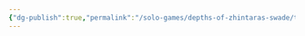 ```yaml
---
{"dg-publish":true,"permalink":"/solo-games/depths-of-zhintaras-swade/tools/dungeon-running-sheet-excalidraw/","tags":["excalidraw"],"noteIcon":""}
---
```

<style> .container {font-family: sans-serif; text-align: center;} .button-wrapper button {z-index: 1;height: 40px; width: 100px; margin: 10px;padding: 5px;} .excalidraw .App-menu_top .buttonList { display: flex;} .excalidraw-wrapper { height: 800px; margin: 50px; position: relative;} :root[dir="ltr"] .excalidraw .layer-ui__wrapper .zen-mode-transition.App-menu_bottom--transition-left {transform: none;} </style><script src="https://cdn.jsdelivr.net/npm/react@17/umd/react.production.min.js"></script><script src="https://cdn.jsdelivr.net/npm/react-dom@17/umd/react-dom.production.min.js"></script><script type="text/javascript" src="https://cdn.jsdelivr.net/npm/@excalidraw/excalidraw@0/dist/excalidraw.production.min.js"></script><div id="Dungeon_Running_Sheetexcalidraw.md"></div><script>(function(){const InitialData={"type":"excalidraw","version":2,"source":"https://github.com/zsviczian/obsidian-excalidraw-plugin/releases/tag/2.2.7","elements":[{"type":"image","version":370,"versionNonce":365679591,"index":"a0","isDeleted":false,"id":"xM23oFBA3Zpj6JpAV_aIL","fillStyle":"solid","strokeWidth":2,"strokeStyle":"solid","roughness":1,"opacity":100,"angle":0,"x":-1622.6959760130408,"y":-592.1120585195448,"strokeColor":"transparent","backgroundColor":"transparent","width":949.2027972027972,"height":1222.8468468468468,"seed":583139083,"groupIds":[],"frameId":null,"roundness":null,"boundElements":[],"updated":1719974906904,"link":null,"locked":true,"status":"pending","fileId":"e84b23405a27effc930b53bfe01c6916a9202ac9","scale":[1,1]},{"type":"text","version":240,"versionNonce":2125763591,"index":"a1","isDeleted":false,"id":"MP9lpi7O","fillStyle":"solid","strokeWidth":2,"strokeStyle":"solid","roughness":1,"opacity":100,"angle":0,"x":-1587.0945774116421,"y":-500.1120585195448,"strokeColor":"#1e1e1e","backgroundColor":"transparent","width":179.07986450195312,"height":25,"seed":1438819717,"groupIds":[],"frameId":null,"roundness":null,"boundElements":[],"updated":1719977989354,"link":null,"locked":false,"fontSize":20,"fontFamily":1,"text":"Drukmor & Gultag","rawText":"Drukmor & Gultag","textAlign":"left","verticalAlign":"top","containerId":null,"originalText":"Drukmor & Gultag","autoResize":true,"lineHeight":1.25},{"type":"text","version":213,"versionNonce":1670632425,"index":"a2","isDeleted":false,"id":"WgdWKuI5","fillStyle":"solid","strokeWidth":2,"strokeStyle":"solid","roughness":1,"opacity":100,"angle":0,"x":-1342.0945774116421,"y":-502.1120585195448,"strokeColor":"#1e1e1e","backgroundColor":"transparent","width":12.79998779296875,"height":25,"seed":1241503973,"groupIds":[],"frameId":null,"roundness":null,"boundElements":[],"updated":1719977989354,"link":null,"locked":false,"fontSize":20,"fontFamily":1,"text":"6","rawText":"6","textAlign":"left","verticalAlign":"top","containerId":null,"originalText":"6","autoResize":true,"lineHeight":1.25},{"type":"text","version":215,"versionNonce":791837479,"index":"a3","isDeleted":false,"id":"pFuBySUh","fillStyle":"solid","strokeWidth":2,"strokeStyle":"solid","roughness":1,"opacity":100,"angle":0,"x":-1097.0945774116421,"y":-496.1120585195448,"strokeColor":"#1e1e1e","backgroundColor":"transparent","width":27.379989624023438,"height":25,"seed":1992146533,"groupIds":[],"frameId":null,"roundness":null,"boundElements":[],"updated":1719977989354,"link":null,"locked":false,"fontSize":20,"fontFamily":1,"text":"30","rawText":"30","textAlign":"left","verticalAlign":"top","containerId":null,"originalText":"30","autoResize":true,"lineHeight":1.25},{"type":"text","version":215,"versionNonce":1872981705,"index":"a4","isDeleted":false,"id":"x7ptA3d2","fillStyle":"solid","strokeWidth":2,"strokeStyle":"solid","roughness":1,"opacity":100,"angle":0,"x":-835.0945774116421,"y":-500.1120585195448,"strokeColor":"#1e1e1e","backgroundColor":"transparent","width":40.319976806640625,"height":25,"seed":1300307781,"groupIds":[],"frameId":null,"roundness":null,"boundElements":[],"updated":1719977989354,"link":null,"locked":false,"fontSize":20,"fontFamily":1,"text":"600","rawText":"600","textAlign":"left","verticalAlign":"top","containerId":null,"originalText":"600","autoResize":true,"lineHeight":1.25},{"type":"text","version":213,"versionNonce":1638301255,"index":"a5","isDeleted":false,"id":"pXkuIUOC","fillStyle":"solid","strokeWidth":2,"strokeStyle":"solid","roughness":1,"opacity":100,"angle":0,"x":-819.0945774116421,"y":-246.1120585195448,"strokeColor":"#1e1e1e","backgroundColor":"transparent","width":15.779998779296875,"height":25,"seed":345489227,"groupIds":[],"frameId":null,"roundness":null,"boundElements":[],"updated":1719977989354,"link":null,"locked":false,"fontSize":20,"fontFamily":1,"text":"G","rawText":"G","textAlign":"left","verticalAlign":"top","containerId":null,"originalText":"G","autoResize":true,"lineHeight":1.25},{"type":"text","version":214,"versionNonce":1354542505,"index":"a6","isDeleted":false,"id":"5VNriCvl","fillStyle":"solid","strokeWidth":2,"strokeStyle":"solid","roughness":1,"opacity":100,"angle":0,"x":-821.0945774116421,"y":-194.1120585195448,"strokeColor":"#1e1e1e","backgroundColor":"transparent","width":15.599990844726562,"height":25,"seed":385106379,"groupIds":[],"frameId":null,"roundness":null,"boundElements":[],"updated":1719977989354,"link":null,"locked":false,"fontSize":20,"fontFamily":1,"text":"D","rawText":"D","textAlign":"left","verticalAlign":"top","containerId":null,"originalText":"D","autoResize":true,"lineHeight":1.25},{"type":"text","version":292,"versionNonce":686628199,"index":"a7","isDeleted":false,"id":"DRTabYCW","fillStyle":"solid","strokeWidth":2,"strokeStyle":"solid","roughness":1,"opacity":100,"angle":0,"x":-795.956675928488,"y":-251.17972377832461,"strokeColor":"#1e1e1e","backgroundColor":"transparent","width":7.18798828125,"height":14.999999999999991,"seed":384170469,"groupIds":[],"frameId":null,"roundness":null,"boundElements":[],"updated":1719977989354,"link":null,"locked":false,"fontSize":11.999999999999993,"fontFamily":1,"text":"L","rawText":"L","textAlign":"left","verticalAlign":"top","containerId":null,"originalText":"L","autoResize":true,"lineHeight":1.25},{"type":"text","version":335,"versionNonce":2114654345,"index":"a8","isDeleted":false,"id":"w9lGGvm7","fillStyle":"solid","strokeWidth":2,"strokeStyle":"solid","roughness":1,"opacity":100,"angle":0,"x":-870.0945774116421,"y":63.8879414804552,"strokeColor":"#1e1e1e","backgroundColor":"transparent","width":91.87994384765625,"height":25,"seed":1432049099,"groupIds":[],"frameId":null,"roundness":null,"boundElements":[],"updated":1719977989354,"link":null,"locked":false,"fontSize":20,"fontFamily":1,"text":"L = Light","rawText":"L = Light","textAlign":"left","verticalAlign":"top","containerId":null,"originalText":"L = Light","autoResize":true,"lineHeight":1.25},{"type":"text","version":227,"versionNonce":139647111,"index":"a9","isDeleted":false,"id":"u3E2JlBy","fillStyle":"solid","strokeWidth":2,"strokeStyle":"solid","roughness":1,"opacity":100,"angle":0,"x":-1576.0945774116421,"y":-338.1120585195448,"strokeColor":"#1e1e1e","backgroundColor":"transparent","width":156.119873046875,"height":25,"seed":1551755787,"groupIds":[],"frameId":null,"roundness":null,"boundElements":[],"updated":1719977989355,"link":null,"locked":false,"fontSize":20,"fontFamily":1,"text":"Encounter check","rawText":"Encounter check","textAlign":"left","verticalAlign":"top","containerId":null,"originalText":"Encounter check","autoResize":true,"lineHeight":1.25},{"type":"text","version":238,"versionNonce":2102007657,"index":"aA","isDeleted":false,"id":"TChT37f8","fillStyle":"solid","strokeWidth":2,"strokeStyle":"solid","roughness":1,"opacity":100,"angle":0,"x":-1584.0945774116421,"y":-290.1120585195448,"strokeColor":"#1e1e1e","backgroundColor":"transparent","width":198.99984741210938,"height":25,"seed":947367243,"groupIds":[],"frameId":null,"roundness":null,"boundElements":[],"updated":1719977989355,"link":null,"locked":false,"fontSize":20,"fontFamily":1,"text":"Lantern (3h/oil pint)","rawText":"Lantern (3h/oil pint)","textAlign":"left","verticalAlign":"top","containerId":null,"originalText":"Lantern (3h/oil pint)","autoResize":true,"lineHeight":1.25},{"type":"text","version":223,"versionNonce":1704210343,"index":"aB","isDeleted":false,"id":"figGN4m6","fillStyle":"solid","strokeWidth":2,"strokeStyle":"solid","roughness":1,"opacity":100,"angle":0,"x":-1124.0945774116421,"y":-425.1120585195448,"strokeColor":"#1e1e1e","backgroundColor":"transparent","width":101.01992797851562,"height":25,"seed":887080197,"groupIds":[],"frameId":null,"roundness":null,"boundElements":[],"updated":1719977989355,"link":null,"locked":false,"fontSize":20,"fontFamily":1,"text":"10 min/tick","rawText":"10 min/tick","textAlign":"left","verticalAlign":"top","containerId":null,"originalText":"10 min/tick","autoResize":true,"lineHeight":1.25},{"type":"text","version":254,"versionNonce":281363017,"index":"aC","isDeleted":false,"id":"iNGM3oFF","fillStyle":"solid","strokeWidth":2,"strokeStyle":"solid","roughness":1,"opacity":100,"angle":0,"x":-970.0945774116421,"y":-294.1120585195448,"strokeColor":"#1e1e1e","backgroundColor":"transparent","width":21.819183349609375,"height":12.999999999999996,"seed":1539517067,"groupIds":[],"frameId":null,"roundness":null,"boundElements":[],"updated":1719977989355,"link":null,"locked":false,"fontSize":10.399999999999997,"fontFamily":1,"text":"END","rawText":"END","textAlign":"left","verticalAlign":"top","containerId":null,"originalText":"END","autoResize":true,"lineHeight":1.25},{"type":"text","version":251,"versionNonce":987603655,"index":"aD","isDeleted":false,"id":"EqNaqtLF","fillStyle":"solid","strokeWidth":2,"strokeStyle":"solid","roughness":1,"opacity":100,"angle":0,"x":-1367.887472857917,"y":-284.3031021267359,"strokeColor":"#1e1e1e","backgroundColor":"transparent","width":69.97993469238281,"height":25,"seed":1912739916,"groupIds":[],"frameId":null,"roundness":null,"boundElements":[],"updated":1719977989355,"link":null,"locked":false,"fontSize":20,"fontFamily":1,"text":"2 pints","rawText":"2 pints","textAlign":"left","verticalAlign":"top","containerId":null,"originalText":"2 pints","autoResize":true,"lineHeight":1.25},{"type":"text","version":224,"versionNonce":626528553,"index":"aE","isDeleted":false,"id":"WIapzlkL","fillStyle":"solid","strokeWidth":2,"strokeStyle":"solid","roughness":1,"opacity":100,"angle":0,"x":-1272.173055052302,"y":-304.12945349111976,"strokeColor":"#1e1e1e","backgroundColor":"transparent","width":11.239990234375,"height":25,"seed":999826593,"groupIds":[],"frameId":null,"roundness":null,"boundElements":[],"updated":1719977989355,"link":null,"locked":false,"fontSize":20,"fontFamily":1,"text":"x","rawText":"x","textAlign":"left","verticalAlign":"top","containerId":null,"originalText":"x","autoResize":true,"lineHeight":1.25},{"type":"text","version":238,"versionNonce":147567079,"index":"aF","isDeleted":false,"id":"rO3o9VAd","fillStyle":"solid","strokeWidth":2,"strokeStyle":"solid","roughness":1,"opacity":100,"angle":0,"x":-1250.6255976322302,"y":-305.46804686082726,"strokeColor":"#1e1e1e","backgroundColor":"transparent","width":11.239990234375,"height":25,"seed":2117679462,"groupIds":[],"frameId":null,"roundness":null,"boundElements":[],"updated":1719977989355,"link":null,"locked":false,"fontSize":20,"fontFamily":1,"text":"x","rawText":"x","textAlign":"left","verticalAlign":"top","containerId":null,"originalText":"x","autoResize":true,"lineHeight":1.25},{"type":"text","version":175,"versionNonce":7209993,"index":"aG","isDeleted":false,"id":"NeBTdMr6","fillStyle":"solid","strokeWidth":2,"strokeStyle":"solid","roughness":1,"opacity":100,"angle":5.564502647273318,"x":-1275.174672616306,"y":-394.6300386421891,"strokeColor":"#1e1e1e","backgroundColor":"transparent","width":37.76519775390625,"height":9.802299666311214,"seed":1061858049,"groupIds":[],"frameId":null,"roundness":null,"boundElements":[],"updated":1719977989355,"link":null,"locked":false,"fontSize":7.841839733048971,"fontFamily":1,"text":"Enc Check","rawText":"Enc Check","textAlign":"left","verticalAlign":"top","containerId":null,"originalText":"Enc Check","autoResize":true,"lineHeight":1.25},{"type":"text","version":238,"versionNonce":141221127,"index":"aH","isDeleted":false,"id":"fY9oCTDV","fillStyle":"solid","strokeWidth":2,"strokeStyle":"solid","roughness":1,"opacity":100,"angle":5.564502647273318,"x":-1197.7539919128199,"y":-395.18282002830665,"strokeColor":"#1e1e1e","backgroundColor":"transparent","width":37.76519775390625,"height":9.802299666311214,"seed":403773455,"groupIds":[],"frameId":null,"roundness":null,"boundElements":[],"updated":1719977989355,"link":null,"locked":false,"fontSize":7.841839733048971,"fontFamily":1,"text":"Enc Check","rawText":"Enc Check","textAlign":"left","verticalAlign":"top","containerId":null,"originalText":"Enc Check","autoResize":true,"lineHeight":1.25},{"type":"text","version":244,"versionNonce":771922665,"index":"aI","isDeleted":false,"id":"yEMT3I8w","fillStyle":"solid","strokeWidth":2,"strokeStyle":"solid","roughness":1,"opacity":100,"angle":0,"x":-1221.3616313523587,"y":-303.1151056843566,"strokeColor":"#1e1e1e","backgroundColor":"transparent","width":11.239990234375,"height":25,"seed":826773377,"groupIds":[],"frameId":null,"roundness":null,"boundElements":[],"updated":1719977989355,"link":null,"locked":false,"fontSize":20,"fontFamily":1,"text":"x","rawText":"x","textAlign":"left","verticalAlign":"top","containerId":null,"originalText":"x","autoResize":true,"lineHeight":1.25},{"type":"text","version":240,"versionNonce":490185767,"index":"aJ","isDeleted":false,"id":"5Ed3XrSf","fillStyle":"solid","strokeWidth":2,"strokeStyle":"solid","roughness":1,"opacity":100,"angle":0,"x":-1195.4792784111826,"y":-304.291576272592,"strokeColor":"#1e1e1e","backgroundColor":"transparent","width":11.239990234375,"height":25,"seed":1367721569,"groupIds":[],"frameId":null,"roundness":null,"boundElements":[],"updated":1719977989355,"link":null,"locked":false,"fontSize":20,"fontFamily":1,"text":"x","rawText":"x","textAlign":"left","verticalAlign":"top","containerId":null,"originalText":"x","autoResize":true,"lineHeight":1.25},{"type":"text","version":227,"versionNonce":782325193,"index":"aK","isDeleted":false,"id":"wuKbN0R3","fillStyle":"solid","strokeWidth":2,"strokeStyle":"solid","roughness":1,"opacity":100,"angle":0,"x":-1166.7145725288299,"y":-302.1739292137685,"strokeColor":"#1e1e1e","backgroundColor":"transparent","width":11.239990234375,"height":25,"seed":928630955,"groupIds":[],"frameId":null,"roundness":null,"boundElements":[],"updated":1719977989355,"link":null,"locked":false,"fontSize":20,"fontFamily":1,"text":"x","rawText":"x","textAlign":"left","verticalAlign":"top","containerId":null,"originalText":"x","autoResize":true,"lineHeight":1.25},{"type":"text","version":285,"versionNonce":119441223,"index":"aL","isDeleted":false,"id":"2gxeGCe6","fillStyle":"solid","strokeWidth":2,"strokeStyle":"solid","roughness":1,"opacity":100,"angle":0,"x":-1270.5961153971155,"y":-274.8405958804352,"strokeColor":"#1e1e1e","backgroundColor":"transparent","width":11.239990234375,"height":25,"seed":186225550,"groupIds":[],"frameId":null,"roundness":null,"boundElements":[],"updated":1719977989355,"link":null,"locked":false,"fontSize":20,"fontFamily":1,"text":"x","rawText":"x","textAlign":"left","verticalAlign":"top","containerId":null,"originalText":"x","autoResize":true,"lineHeight":1.25},{"type":"text","version":317,"versionNonce":1701164201,"index":"aM","isDeleted":false,"id":"QME2WqnS","fillStyle":"solid","strokeWidth":2,"strokeStyle":"solid","roughness":1,"opacity":100,"angle":0,"x":-1245.4044582319727,"y":-276.8791112865978,"strokeColor":"#1e1e1e","backgroundColor":"transparent","width":11.239990234375,"height":25,"seed":1107030478,"groupIds":[],"frameId":null,"roundness":null,"boundElements":[],"updated":1719977989355,"link":null,"locked":false,"fontSize":20,"fontFamily":1,"text":"x","rawText":"x","textAlign":"left","verticalAlign":"top","containerId":null,"originalText":"x","autoResize":true,"lineHeight":1.25},{"type":"text","version":312,"versionNonce":1417414247,"index":"aN","isDeleted":false,"id":"YGBAGEXF","fillStyle":"solid","strokeWidth":2,"strokeStyle":"solid","roughness":1,"opacity":100,"angle":0,"x":-1214.9282677557837,"y":-274.0219684294548,"strokeColor":"#1e1e1e","backgroundColor":"transparent","width":11.239990234375,"height":25,"seed":561547278,"groupIds":[],"frameId":null,"roundness":null,"boundElements":[],"updated":1719977989355,"link":null,"locked":false,"fontSize":20,"fontFamily":1,"text":"x","rawText":"x","textAlign":"left","verticalAlign":"top","containerId":null,"originalText":"x","autoResize":true,"lineHeight":1.25},{"type":"text","version":312,"versionNonce":1174091657,"index":"aO","isDeleted":false,"id":"TTZe13Ga","fillStyle":"solid","strokeWidth":2,"strokeStyle":"solid","roughness":1,"opacity":100,"angle":0,"x":-1189.2139820414975,"y":-277.8314922389786,"strokeColor":"#1e1e1e","backgroundColor":"transparent","width":11.239990234375,"height":25,"seed":159929934,"groupIds":[],"frameId":null,"roundness":null,"boundElements":[],"updated":1719977989355,"link":null,"locked":false,"fontSize":20,"fontFamily":1,"text":"x","rawText":"x","textAlign":"left","verticalAlign":"top","containerId":null,"originalText":"x","autoResize":true,"lineHeight":1.25},{"type":"text","version":337,"versionNonce":337420679,"index":"aP","isDeleted":false,"id":"PxCwuRUg","fillStyle":"solid","strokeWidth":2,"strokeStyle":"solid","roughness":1,"opacity":100,"angle":0,"x":-1139.6901725176876,"y":-305.4505398580262,"strokeColor":"#1e1e1e","backgroundColor":"transparent","width":11.239990234375,"height":25,"seed":1929665678,"groupIds":[],"frameId":null,"roundness":null,"boundElements":[],"updated":1719977989355,"link":null,"locked":false,"fontSize":20,"fontFamily":1,"text":"x","rawText":"x","textAlign":"left","verticalAlign":"top","containerId":null,"originalText":"x","autoResize":true,"lineHeight":1.25},{"type":"text","version":339,"versionNonce":1117609577,"index":"aQ","isDeleted":false,"id":"dT41icyJ","fillStyle":"solid","strokeWidth":2,"strokeStyle":"solid","roughness":1,"opacity":100,"angle":0,"x":-1164.6669534812108,"y":-276.8791112865978,"strokeColor":"#1e1e1e","backgroundColor":"transparent","width":11.239990234375,"height":25,"seed":588574994,"groupIds":[],"frameId":null,"roundness":null,"boundElements":[],"updated":1719977989355,"link":null,"locked":false,"fontSize":20,"fontFamily":1,"text":"x","rawText":"x","textAlign":"left","verticalAlign":"top","containerId":null,"originalText":"x","autoResize":true,"lineHeight":1.25},{"type":"text","version":22,"versionNonce":1195169959,"index":"aR","isDeleted":false,"id":"K67sJ26s","fillStyle":"solid","strokeWidth":2,"strokeStyle":"solid","roughness":1,"opacity":100,"angle":0,"x":-1572.380291697357,"y":-228.18863509612152,"strokeColor":"#1e1e1e","backgroundColor":"transparent","width":137.0798797607422,"height":25,"seed":1067939918,"groupIds":[],"frameId":null,"roundness":null,"boundElements":[],"updated":1719977989355,"link":null,"locked":false,"fontSize":20,"fontFamily":1,"text":"Torch (1 hour)","rawText":"Torch (1 hour)","textAlign":"left","verticalAlign":"top","containerId":null,"originalText":"Torch (1 hour)","autoResize":true,"lineHeight":1.25}],"appState":{"theme":"light","viewBackgroundColor":"#ffffff","currentItemStrokeColor":"#1e1e1e","currentItemBackgroundColor":"transparent","currentItemFillStyle":"solid","currentItemStrokeWidth":2,"currentItemStrokeStyle":"solid","currentItemRoughness":1,"currentItemOpacity":100,"currentItemFontFamily":1,"currentItemFontSize":20,"currentItemTextAlign":"left","currentItemStartArrowhead":null,"currentItemEndArrowhead":"arrow","scrollX":2367.142196459261,"scrollY":643.5457779532642,"zoom":{"value":1.05},"currentItemRoundness":"round","gridSize":null,"gridColor":{"Bold":"#C9C9C9FF","Regular":"#EDEDEDFF"},"currentStrokeOptions":null,"previousGridSize":null,"frameRendering":{"enabled":true,"clip":true,"name":true,"outline":true},"objectsSnapModeEnabled":false},"files":{}};InitialData.scrollToContent=true;App=()=>{const e=React.useRef(null),t=React.useRef(null),[n,i]=React.useState({width:void 0,height:void 0});return React.useEffect(()=>{i({width:t.current.getBoundingClientRect().width,height:t.current.getBoundingClientRect().height});const e=()=>{i({width:t.current.getBoundingClientRect().width,height:t.current.getBoundingClientRect().height})};return window.addEventListener("resize",e),()=>window.removeEventListener("resize",e)},[t]),React.createElement(React.Fragment,null,React.createElement("div",{className:"excalidraw-wrapper",ref:t},React.createElement(ExcalidrawLib.Excalidraw,{ref:e,width:n.width,height:n.height,initialData:InitialData,viewModeEnabled:!0,zenModeEnabled:!0,gridModeEnabled:!1})))},excalidrawWrapper=document.getElementById("Dungeon_Running_Sheetexcalidraw.md");ReactDOM.render(React.createElement(App),excalidrawWrapper);})();</script>